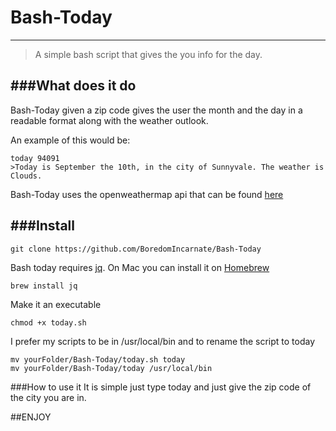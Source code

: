 # Bash-Today
---
>A simple bash script that gives the you info for the day.

###What does it do
---
Bash-Today given a zip code gives the user the month and the day in a readable format along with the weather outlook. 

An example of this would be:

```
today 94091
>Today is September the 10th, in the city of Sunnyvale. The weather is Clouds.
```

Bash-Today uses the openweathermap api that can be found [here](http://openweathermap.org/api)


###Install
---
```
git clone https://github.com/BoredomIncarnate/Bash-Today
```

Bash today requires [jq](https://stedolan.github.io/jq/). On Mac you can install it on [Homebrew](http://brew.sh)

```
brew install jq
```

Make it an executable

```
chmod +x today.sh
```

I prefer my scripts to be in /usr/local/bin and to rename the script to today

```
mv yourFolder/Bash-Today/today.sh today
mv yourFolder/Bash-Today/today /usr/local/bin
```

###How to use it
It is simple just type today and just give the zip code of the city you are in. 

##ENJOY
